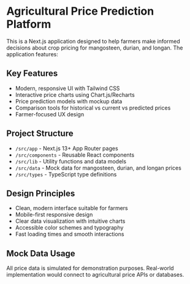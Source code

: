 <!-- Use this file to provide workspace-specific custom instructions to Copilot. For more details, visit https://code.visualstudio.com/docs/copilot/copilot-customization#_use-a-githubcopilotinstructionsmd-file -->

# Agricultural Price Prediction Platform

This is a Next.js application designed to help farmers make informed decisions about crop pricing for mangosteen, durian, and longan. The application features:

## Key Features

- Modern, responsive UI with Tailwind CSS
- Interactive price charts using Chart.js/Recharts
- Price prediction models with mockup data
- Comparison tools for historical vs current vs predicted prices
- Farmer-focused UX design

## Project Structure

- `/src/app` - Next.js 13+ App Router pages
- `/src/components` - Reusable React components
- `/src/lib` - Utility functions and data models
- `/src/data` - Mock data for mangosteen, durian, and longan prices
- `/src/types` - TypeScript type definitions

## Design Principles

- Clean, modern interface suitable for farmers
- Mobile-first responsive design
- Clear data visualization with intuitive charts
- Accessible color schemes and typography
- Fast loading times and smooth interactions

## Mock Data Usage

All price data is simulated for demonstration purposes. Real-world implementation would connect to agricultural price APIs or databases.
